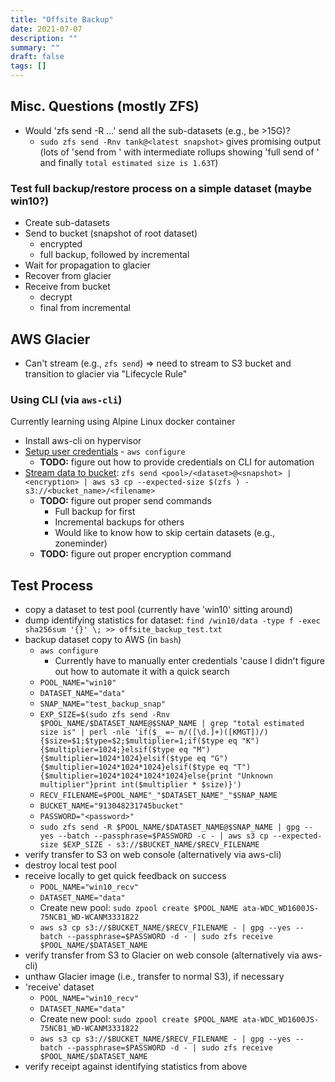 ```yaml
---
title: "Offsite Backup"
date: 2021-07-07
description: ""
summary: ""
draft: false
tags: []
---
```


## Misc. Questions (mostly ZFS)

- Would 'zfs send -R ...' send all the sub-datasets (e.g., be >15G)?
  - `sudo zfs send -Rnv tank@<latest snapshot>` gives promising output (lots of 'send from <snapshot>' with intermediate rollups showing 'full send of <snapshot>' and finally `total estimated size is 1.63T`)

### Test full backup/restore process on a simple dataset (maybe win10?)

- Create sub-datasets
- Send to bucket (snapshot of root dataset)
  - encrypted
  - full backup, followed by incremental
- Wait for propagation to glacier
- Recover from glacier
- Receive from bucket
  - decrypt
  - final from incremental

## AWS Glacier

- Can't stream (e.g., `zfs send`) => need to stream to S3 bucket and transition to glacier via "Lifecycle Rule"

### Using CLI (via `aws-cli`)

Currently learning using Alpine Linux docker container

- Install aws-cli on hypervisor
- [Setup user credentials](https://docs.aws.amazon.com/cli/latest/userguide/cli-chap-configure.html "Configuration Basics") - `aws configure`
  - **TODO:** figure out how to provide credentials on CLI for automation
- [Stream data to bucket](https://docs.aws.amazon.com/cli/latest/reference/s3/cp.html#examples "aws s3 cp"): `zfs send <pool>/<dataset>@<snapshot> | <encryption> | aws s3 cp --expected-size $(zfs ) - s3://<bucket_name>/<filename>`
  - **TODO:** figure out proper send commands
    - Full backup for first
    - Incremental backups for others
    - Would like to know how to skip certain datasets (e.g., zoneminder)
  - **TODO:** figure out proper encryption command

## Test Process

- copy a dataset to test pool (currently have 'win10' sitting around)
- dump identifying statistics for dataset: `find /win10/data -type f -exec sha256sum '{}' \; >> offsite_backup_test.txt`
- backup dataset copy to AWS (in `bash`)
  - `aws configure`
    - Currently have to manually enter credentials 'cause I didn't figure out how to automate it with a quick search
  - `POOL_NAME="win10"`
  - `DATASET_NAME="data"`
  - `SNAP_NAME="test_backup_snap"`
  - `EXP_SIZE=$(sudo zfs send -Rnv $POOL_NAME/$DATASET_NAME@$SNAP_NAME | grep "total estimated size is" | perl -nle 'if($_ =~ m/([\d.]+)([KMGT])/){$size=$1;$type=$2;$multiplier=1;if($type eq "K"){$multiplier=1024;}elsif($type eq "M"){$multiplier=1024*1024}elsif($type eq "G"){$multiplier=1024*1024*1024}elsif($type eq "T"){$multiplier=1024*1024*1024*1024}else{print "Unknown multiplier"}print int($multiplier * $size)}')`
  - `RECV_FILENAME=$POOL_NAME"_"$DATASET_NAME"_"$SNAP_NAME`
  - `BUCKET_NAME="913048231745bucket"`
  - `PASSWORD="<password>"`
  - `sudo zfs send -R $POOL_NAME/$DATASET_NAME@$SNAP_NAME | gpg --yes --batch --passphrase=$PASSWORD -c - | aws s3 cp --expected-size $EXP_SIZE - s3://$BUCKET_NAME/$RECV_FILENAME`
- verify transfer to S3 on web console (alternatively via aws-cli)
- destroy local test pool
- receive locally to get quick feedback on success
  - `POOL_NAME="win10_recv"`
  - `DATASET_NAME="data"`
  - Create new pool: `sudo zpool create $POOL_NAME ata-WDC_WD1600JS-75NCB1_WD-WCANM3331822`
  - `aws s3 cp s3://$BUCKET_NAME/$RECV_FILENAME - | gpg --yes --batch --passphrase=$PASSWORD -d - | sudo zfs receive $POOL_NAME/$DATASET_NAME`
- verify transfer from S3 to Glacier on web console (alternatively via aws-cli)
- unthaw Glacier image (i.e., transfer to normal S3), if necessary
- 'receive' dataset
  - `POOL_NAME="win10_recv"`
  - `DATASET_NAME="data"`
  - Create new pool: `sudo zpool create $POOL_NAME ata-WDC_WD1600JS-75NCB1_WD-WCANM3331822`
  - `aws s3 cp s3://$BUCKET_NAME/$RECV_FILENAME - | gpg --yes --batch --passphrase=$PASSWORD -d - | sudo zfs receive $POOL_NAME/$DATASET_NAME`
- verify receipt against identifying statistics from above
